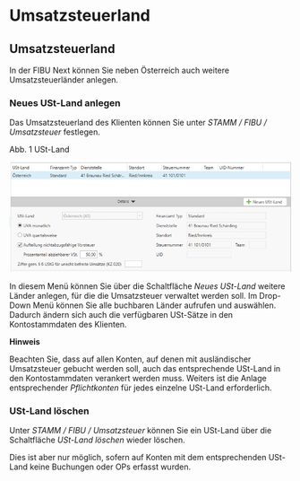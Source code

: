 # Umsatzsteuerland

## Umsatzsteuerland


In der FIBU Next können Sie neben Österreich auch weitere Umsatzsteuerländer anlegen.

### Neues USt-Land anlegen

Das Umsatzsteuerland des Klienten können Sie unter *STAMM / FIBU / Umsatzsteuer* festlegen.

Abb. 1 USt-Land

![Image](<../assets/NeuesElement146.png>)


In diesem Menü können Sie über die Schaltfläche *Neues USt-Land* weitere Länder anlegen, für die die Umsatzsteuer verwaltet werden soll. Im Drop-Down Menü können Sie alle buchbaren Länder aufrufen und auswählen. Dadurch ändern sich auch die verfügbaren USt-Sätze in den Kontostammdaten des Klienten.

**Hinweis**

Beachten Sie, dass auf allen Konten, auf denen mit ausländischer Umsatzsteuer gebucht werden soll, auch das entsprechende USt-Land in den Kontostammdaten verankert werden muss. Weiters ist die Anlage entsprechender *Pflichtkonten* für jedes einzelne USt-Land erfor­derlich.

### USt-Land löschen

Unter *STAMM / FIBU / Umsatzsteuer* können Sie ein USt-Land über die Schaltfläche *USt-Land löschen* wieder löschen.

Dies ist aber nur möglich, sofern auf Konten mit dem entsprechenden USt-Land keine Buchungen oder OPs erfasst wurden.


